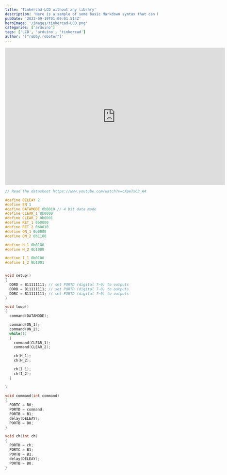 ```yaml
---
title: 'Tinkercad-LCD without any library'
description: 'Here is a sample of some basic Markdown syntax that can be used when writing Markdown content in Astro.'
pubDate: '2023-09-19T01:09:01.514Z'
heroImage: '/images/tinkercad-LCD.png'
categories: ['arduino']
tags: ['LCD', 'arduino', 'tinkercad']
author: '["robby.roboter"]'
---
```

<iframe width="725" height="453" src="https://www.tinkercad.com/embed/gl60gJqKHqG?editbtn=1" frameborder="0" marginwidth="0" marginheight="0" scrolling="no">
</iframe>

```cpp
// Read the datasheet https://www.youtube.com/watch?v=cXpeTxC3_A4

#define DELEAY 2
#define EN 1
#define DATAMODE 0b0010 // 4 bit data mode
#define CLEAR_1 0b0000
#define CLEAR_2 0b0001
#define RET_1 0b0000
#define RET_2 0b0010
#define ON_1 0b0000
#define ON_2 0b1100

#define H_1 0b0100
#define H_2 0b1000

#define I_1 0b0100
#define I_2 0b1001


void setup()
{
  DDRD = B11111111; // set PORTD (digital 7~0) to outputs
  DDRB = B11111111; // set PORTD (digital 7~0) to outputs
  DDRC = B11111111; // set PORTD (digital 7~0) to outputs
}

void loop()
{
  command(DATAMODE);

  command(ON_1);
  command(ON_2);
  while(1)
  {
    command(CLEAR_1);
    command(CLEAR_2); 

    ch(H_1);
    ch(H_2);

    ch(I_1);
    ch(I_2);
  }
 
}

void command(int command)
{
  PORTC = B0;
  PORTD = command;
  PORTB = B1;
  delay(DELEAY);
  PORTB = B0;
}

void ch(int ch)
{
  PORTD = ch;
  PORTC = B1;
  PORTB = B1;
  delay(DELEAY);
  PORTB = B0;
}
```